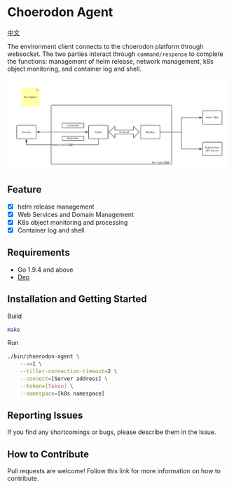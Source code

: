 # Choerodon Agent

[中文](README_CN.md)

The environment client connects to the choerodon platform through websocket. The two parties interact through `command/response` to complete the functions: management of helm release, network management, k8s object monitoring, and container log and shell.

![](image/design.png)

## Feature

- [x] helm release management
- [x] Web Services and Domain Management
- [x] K8s object monitoring and processing
- [x] Container log and shell

## Requirements

- Go 1.9.4 and above
- [Dep](https://github.com/golang/dep)

## Installation and Getting Started

Build

```bash
make
```

Run

```bash
./bin/choerodon-agent \
    --v=1 \
    --tiller-connection-timeout=2 \
    --connect=[Server address] \
    --token=[Token] \
    --namespace=[k8s namespace]
```

## Reporting Issues

If you find any shortcomings or bugs, please describe them in the Issue.
    
## How to Contribute

Pull requests are welcome! Follow this link for more information on how to contribute.
